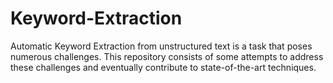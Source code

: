 # Keyword-Extraction

Automatic Keyword Extraction from unstructured text is a task that poses numerous challenges. This repository consists of some attempts to address these challenges and eventually contribute to state-of-the-art techniques.
